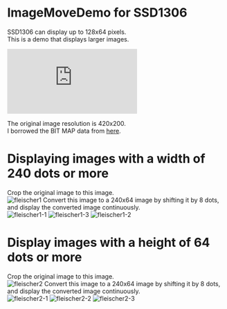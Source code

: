 # ImageMoveDemo for SSD1306

SSD1306 can display up to 128x64 pixels.   
This is a demo that displays larger images.   

![ImageMoveDemo](https://iitestudent.blogspot.com/2013/01/displaying-bitmap-on-graphic-lcd.html)

The original image resolution is 420x200.   
I borrowed the BIT MAP data from [here](https://www.mischianti.org/2021/07/14/ssd1306-oled-display-draw-images-splash-and-animations-2/).   

# Displaying images with a width of 240 dots or more   
Crop the original image to this image.   
![fleischer1](https://github.com/user-attachments/assets/31ca12b8-c932-45e6-b021-d17f9865141b)
Convert this image to a 240x64 image by shifting it by 8 dots, and display the converted image continuously.   
![fleischer1-1](https://github.com/user-attachments/assets/3979a98b-f239-4ddf-9294-1a59a2d6d170)
![fleischer1-3](https://github.com/user-attachments/assets/3bca8693-94a1-4d3d-b7dc-62d9b1986379)
![fleischer1-2](https://github.com/user-attachments/assets/b86e8f9a-247d-4913-b008-df908bbb08cf)

# Display images with a height of 64 dots or more   
Crop the original image to this image.   
![fleischer2](https://github.com/user-attachments/assets/e04b71c6-8a3b-4a03-bc99-199ad489b67e)
Convert this image to a 240x64 image by shifting it by 8 dots, and display the converted image continuously.   
![fleischer2-1](https://github.com/user-attachments/assets/a578ae7d-e0df-47df-a2b9-cbdd2dd65d12)
![fleischer2-2](https://github.com/user-attachments/assets/b82fd09e-b5a7-480e-9224-7bd31e095e42)
![fleischer2-3](https://github.com/user-attachments/assets/810ed461-edfe-419b-b601-4059a4fddcbb)
